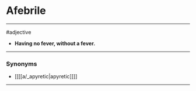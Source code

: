# Afebrile
---
#adjective
- **Having no fever, without a fever.**
---
### Synonyms
- [[[[a/_apyretic|apyretic]]]]
---

